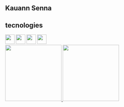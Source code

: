  ## Kauann Senna
 ## tecnologies
<div>
   <img height=30 widith=30 src="https://cdn.jsdelivr.net/gh/devicons/devicon@latest/icons/html5/html5-original.svg" /> 
   <img height=30 widith=30 src="https://cdn.jsdelivr.net/gh/devicons/devicon@latest/icons/css3/css3-original.svg" />
   <img height=30 widith=30 src="https://cdn.jsdelivr.net/gh/devicons/devicon@latest/icons/python/python-original.svg" />
   <img height=30 widith=30 src="https://cdn.jsdelivr.net/gh/devicons/devicon@latest/icons/cplusplus/cplusplus-plain.svg" />
</div>
<div>
 <a href="https://github.com/Ksenn0">
 <img loading="lazy" height="180em" src="https://github-readme-stats.vercel.app/api?username=Ksenn0&show_icons=true&theme=dracula&include_all_commits=true&count_private=true"/>
 <img loading="lazy" height="180em" src="https://github-readme-stats.vercel.app/api/top-langs/?username=Ksenn0&layout=compact&langs_count=7&theme=dracula"/>
</div> 
